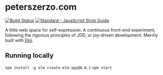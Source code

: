 # peterszerzo.com

[![Build Status](https://travis-ci.org/peterszerzo/peterszerzo.com.svg?branch=master)](https://travis-ci.org/peterszerzo/albatross)
[![Standard - JavaScript Style Guide](https://img.shields.io/badge/code%20style-standard-brightgreen.svg)](http://standardjs.com/)

A little web space for self-expression. A continuous front-end experiment, following the rigorous principles of JDD, or joy-driven development. Merrily built with [Elm](http://elm-lang.org/).

## Running locally

`npm install -g elm create-elm-app@0.8.1`
`npm start`
